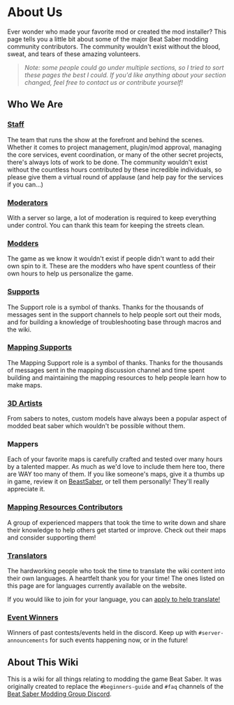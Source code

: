 # About Us
Ever wonder who made your favorite mod or created the mod installer? This page tells you a little bit about some of the
major Beat Saber modding community contributors. The community wouldn't exist without the blood, sweat,
and tears of these amazing volunteers.

> *Note: some people could go under multiple sections, so I tried to sort these pages the best I could.
> If you'd like anything about your section changed, feel free to contact us or contribute yourself!*

## Who We Are

### [Staff](./staff.md)
The team that runs the show at the forefront and behind the scenes. Whether it comes to project management, plugin/mod approval,
managing the core services, event coordination, or many of the other secret projects, there's always lots of work to be done.
The community wouldn't exist without the countless hours contributed by these incredible individuals, so please give them
a virtual round of applause (and help pay for the services if you can...)

### [Moderators](./moderators.md)
With a server so large, a lot of moderation is required to keep everything under control.
You can thank this team for keeping the streets clean.

### [Modders](./modders.md)
The game as we know it wouldn't exist if people didn't want to add their own spin to it. These are the modders who have
spent countless of their own hours to help us personalize the game.

### [Supports](./supports.md)
The Support role is a symbol of thanks. Thanks for the thousands of messages sent in the support channels to help people
sort out their mods, and for building a knowledge of troubleshooting base through macros and the wiki.

### [Mapping Supports](./mapping-supports.md)
The Mapping Support role is a symbol of thanks. Thanks for the thousands of messages sent in the mapping discussion channel
and time spent building and maintaining the mapping resources to help people learn how to make maps.

### [3D Artists](./3d-artists.md)
From sabers to notes, custom models have always been a popular aspect of modded beat saber which wouldn't
be possible without them.

### Mappers
Each of your favorite maps is carefully crafted and tested over many hours by a talented mapper. As much as we'd love to
include them here too, there are WAY too many of them. If you like someone's maps, give it a thumbs up in game, review it
on [BeastSaber](https://bsaber.com), or tell them personally! They'll really appreciate it.

### [Mapping Resources Contributors](/mapping/mapping-credits.md)
A group of experienced mappers that took the time to write down and share their knowledge to help others get started or improve.
Check out their maps and consider supporting them!

### [Translators](./translators.md)
The hardworking people who took the time to translate the wiki content into their own languages. A heartfelt thank you
for your time! The ones listed on this page are for languages currently available on the website.

If you would like to join for your language, you can [apply to help translate!](https://forms.gle/e3BqA3poMjESARe76)

### [Event Winners](./event-winner.md)
Winners of past contests/events held in the discord. Keep up with `#server-announcements` for such events happening now,
or in the future!

## About This Wiki
This is a wiki for all things relating to modding the game Beat Saber.
It was originally created to replace the `#beginners-guide` and `#faq` channels of the [Beat Saber Modding Group Discord](https://discord.gg/beatsabermods).
